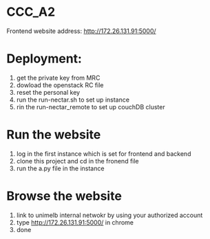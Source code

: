 # CCC_A2
Frontend website address: http://172.26.131.91:5000/


# Deployment:
1. get the private key from MRC
2. dowload the openstack RC file
3. reset the personal key
4. run the run-nectar.sh to set up instance
5. rin the run-nectar_remote to set up couchDB cluster

# Run the website
1. log in the first instance which is set for frontend and backend
2. clone this project and cd in the fronend file
3. run the a.py file in the instance

# Browse the website
1. link to unimelb internal netwokr by using your authorized account 
2. type http://172.26.131.91:5000/ in chrome
3. done
